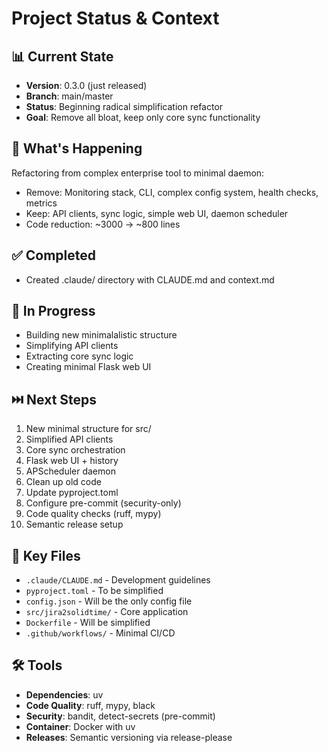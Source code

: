 # Project Status & Context

## 📊 Current State
- **Version**: 0.3.0 (just released)
- **Branch**: main/master
- **Status**: Beginning radical simplification refactor
- **Goal**: Remove all bloat, keep only core sync functionality

## 🎯 What's Happening
Refactoring from complex enterprise tool to minimal daemon:
- Remove: Monitoring stack, CLI, complex config system, health checks, metrics
- Keep: API clients, sync logic, simple web UI, daemon scheduler
- Code reduction: ~3000 → ~800 lines

## ✅ Completed
- Created .claude/ directory with CLAUDE.md and context.md

## 🔄 In Progress
- Building new minimalalistic structure
- Simplifying API clients
- Extracting core sync logic
- Creating minimal Flask web UI

## ⏭️ Next Steps
1. New minimal structure for src/
2. Simplified API clients
3. Core sync orchestration
4. Flask web UI + history
5. APScheduler daemon
6. Clean up old code
7. Update pyproject.toml
8. Configure pre-commit (security-only)
9. Code quality checks (ruff, mypy)
10. Semantic release setup

## 📝 Key Files
- `.claude/CLAUDE.md` - Development guidelines
- `pyproject.toml` - To be simplified
- `config.json` - Will be the only config file
- `src/jira2solidtime/` - Core application
- `Dockerfile` - Will be simplified
- `.github/workflows/` - Minimal CI/CD

## 🛠️ Tools
- **Dependencies**: uv
- **Code Quality**: ruff, mypy, black
- **Security**: bandit, detect-secrets (pre-commit)
- **Container**: Docker with uv
- **Releases**: Semantic versioning via release-please
